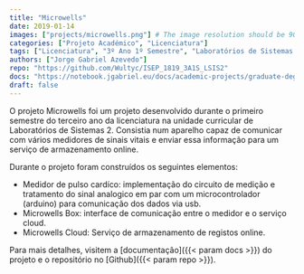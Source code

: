 ```yaml
---
title: "Microwells"
date: 2019-01-14
images: ["projects/microwells.png"] # The image resolution should be 900x500 or a proportional resolution
categories: ["Projeto Académico", "Licenciatura"]
tags: ["Licenciatura", "3º Ano 1º Semestre", "Laboratórios de Sistemas 2", "Java", "PHP", "Laravel", "MariaDB", "Arduino"]
authors: ["Jorge Gabriel Azevedo"]
repo: "https://github.com/Wultyc/ISEP_1819_3A1S_LSIS2"
docs: "https://notebook.jgabriel.eu/docs/academic-projects/graduate-degree/microwells/"
draft: false
---
```

<!--more-->
O projeto Microwells foi um projeto desenvolvido durante o primeiro semestre do terceiro ano da licenciatura na unidade curricular de Laboratórios de Sistemas 2. Consistia num aparelho capaz de comunicar com vários medidores de sinais vitais e enviar essa informação para um serviço de armazenamento online.

Durante o projeto foram construídos os seguintes elementos:
- Medidor de pulso cardíco: implementação do circuito de medição e tratamento do sinal analogico em par com um microcontrolador (arduino) para comunicação dos dados via usb.
- Microwells Box: interface de comunicação entre o medidor e o serviço cloud.
- Microwells Cloud: Serviço de armazenamento de registos online.

Para mais detalhes, visitem a [documentação]({{< param docs >}}) do projeto e o repositório no [Github]({{< param repo >}}).